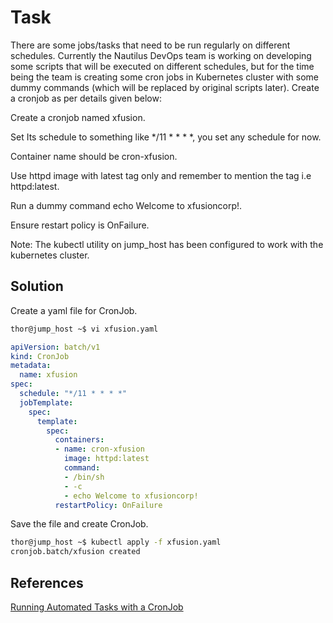 # Task
There are some jobs/tasks that need to be run regularly on different schedules. Currently the Nautilus DevOps team is working on developing some scripts that will be executed on different schedules, but for the time being the team is creating some cron jobs in Kubernetes cluster with some dummy commands (which will be replaced by original scripts later). Create a cronjob as per details given below:

Create a cronjob named xfusion.

Set Its schedule to something like */11 * * * *, you set any schedule for now.

Container name should be cron-xfusion.

Use httpd image with latest tag only and remember to mention the tag i.e httpd:latest.

Run a dummy command echo Welcome to xfusioncorp!.

Ensure restart policy is OnFailure.

Note: The kubectl utility on jump_host has been configured to work with the kubernetes cluster.
## Solution
Create a yaml file for CronJob.
```sh
thor@jump_host ~$ vi xfusion.yaml
```
```yml
apiVersion: batch/v1
kind: CronJob
metadata:
  name: xfusion
spec:
  schedule: "*/11 * * * *"
  jobTemplate:
    spec:
      template:
        spec:
          containers:
          - name: cron-xfusion
            image: httpd:latest
            command:
            - /bin/sh
            - -c
            - echo Welcome to xfusioncorp!
          restartPolicy: OnFailure
```

Save the file and create CronJob.

```sh
thor@jump_host ~$ kubectl apply -f xfusion.yaml 
cronjob.batch/xfusion created
```
## References

[Running Automated Tasks with a CronJob](https://kubernetes.io/docs/tasks/job/automated-tasks-with-cron-jobs/)
